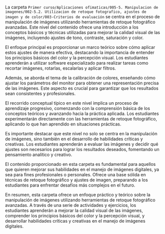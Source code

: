 La carpeta `Primer curso/Aplicaciones ofimaticas/005-5. Manipulacion de imagenes/002-5.2. Utilizacion de retoque fotografico, ajustes de imagen y de color/003-Criterios de evaluación` se centra en el proceso de manipulación de imágenes utilizando herramientas de retoque fotográfico avanzadas. Este nivel del contenido ofrece una introducción a los conceptos básicos y técnicas utilizadas para mejorar la calidad visual de las imágenes, incluyendo ajustes de tono, contraste, saturación y color.

El enfoque principal es proporcionar un marco teórico sobre cómo aplicar estos ajustes de manera efectiva, destacando la importancia de entender los principios básicos del color y la percepción visual. Los estudiantes aprenderán a utilizar software especializado para realizar tareas como recortar imágenes, rotarlas, escalarlas y aplicar filtros.

Además, se aborda el tema de la calibración de colores, enseñando cómo ajustar los parámetros del monitor para obtener una representación precisa de las imágenes. Este aspecto es crucial para garantizar que los resultados sean consistentes y profesionales.

El recorrido conceptual típico en este nivel implica un proceso de aprendizaje progresivo, comenzando con la comprensión básica de los conceptos teóricos y avanzando hacia la práctica aplicada. Los estudiantes experimentarán directamente con las herramientas de retoque fotográfico, aplicando lo que han aprendido en situaciones prácticas.

Es importante destacar que este nivel no solo se centra en la manipulación de imágenes, sino también en el desarrollo de habilidades críticas y creativas. Los estudiantes aprenderán a evaluar las imágenes y decidir qué ajustes son necesarios para lograr los resultados deseados, fomentando un pensamiento analítico y creativo.

El contenido proporcionado en esta carpeta es fundamental para aquellos que quieren mejorar sus habilidades en el manejo de imágenes digitales, ya sea para fines profesionales o personales. Ofrece una base sólida en técnicas de retoque fotográfico y ajustes de imagen, preparando a los estudiantes para enfrentar desafíos más complejos en el futuro.

En resumen, esta carpeta ofrece un enfoque práctico y teórico sobre la manipulación de imágenes utilizando herramientas de retoque fotográfico avanzadas. A través de una serie de actividades y ejercicios, los estudiantes aprenderán a mejorar la calidad visual de las imágenes, comprender los principios básicos del color y la percepción visual, y desarrollar habilidades críticas y creativas en el manejo de imágenes digitales.
